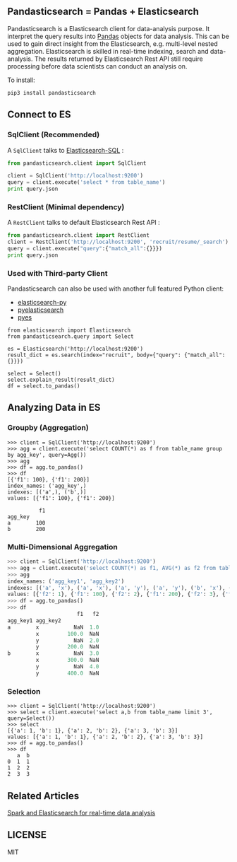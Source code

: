 ## Pandasticsearch = Pandas + Elasticsearch

Pandasticsearch is a Elasticsearch client for data-analysis purpose. It interpret the query results into
 [Pandas](http://pandas.pydata.org) objects for data analysis. This can be used to gain direct insight
  from the Elasticsearch, e.g. multi-level nested aggregation. Elasticsearch is skilled in real-time indexing, 
  search and data-analysis. The results returned by Elasticsearch Rest API still require processing before 
  data scientists can conduct an analysis on. 

To install:

```
pip3 install pandasticsearch
```

## Connect to ES

### SqlClient (Recommended)

A `SqlClient` talks to [Elasticsearch-SQL](https://github.com/NLPchina/elasticsearch-sql) :

```python
from pandasticsearch.client import SqlClient

client = SqlClient('http://localhost:9200')
query = client.execute('select * from table_name')
print query.json
```

### RestClient (Minimal dependency)

A `RestClient` talks to default Elasticsearch Rest API :

```python
from pandasticsearch.client import RestClient
client = RestClient('http://localhost:9200', 'recruit/resume/_search')
query = client.execute("query":{"match_all":{}}})
print query.json
```

### Used with Third-party Client

Pandasticsearch can also be used with another full featured Python client:

* [elasticsearch-py](https://github.com/elastic/elasticsearch-py)
* [pyelasticsearch](https://github.com/pyelasticsearch/pyelasticsearch)
* [pyes](https://github.com/aparo/pyes)

```
from elasticsearch import Elasticsearch
from pandasticsearch.query import Select

es = Elasticsearch('http://localhost:9200')
result_dict = es.search(index="recruit", body={"query": {"match_all": {}}})

select = Select()
select.explain_result(result_dict)
df = select.to_pandas()
```

## Analyzing Data in ES

### Groupby (Aggregation)

```
>>> client = SqlClient('http://localhost:9200')
>>> agg = client.execute('select COUNT(*) as f from table_name group by agg_key', query=Agg())
>>> agg
>>> df = agg.to_pandas()
>>> df
[{'f1': 100}, {'f1': 200}]
index_names: ('agg_key',)
indexes: [('a',), ('b',)]
values: [{'f1': 100}, {'f1': 200}]

          f1
agg_key
a        100
b        200
```

### Multi-Dimensional Aggregation

```python
>>> client = SqlClient('http://localhost:9200')
>>> agg = client.execute('select COUNT(*) as f1, AVG(*) as f2 from table_name group by agg_key1, agg_key2', query=Agg())
>>> agg
index_names: ('agg_key1', 'agg_key2')
indexes: [('a', 'x'), ('a', 'x'), ('a', 'y'), ('a', 'y'), ('b', 'x'), ('b', 'x'), ('b', 'y'), ('b', 'y')]
values: [{'f2': 1}, {'f1': 100}, {'f2': 2}, {'f1': 200}, {'f2': 3}, {'f1': 300}, {'f2': 4}, {'f1': 400}]
>>> df = agg.to_pandas()
>>> df
                      f1   f2
agg_key1 agg_key2
a        x           NaN  1.0
         x         100.0  NaN
         y           NaN  2.0
         y         200.0  NaN
b        x           NaN  3.0
         x         300.0  NaN
         y           NaN  4.0
         y         400.0  NaN
```

### Selection

```
>>> client = SqlClient('http://localhost:9200')
>>> select = client.execute('select a,b from table_name limit 3', query=Select())
>>> select
[{'a': 1, 'b': 1}, {'a': 2, 'b': 2}, {'a': 3, 'b': 3}]
values: [{'a': 1, 'b': 1}, {'a': 2, 'b': 2}, {'a': 3, 'b': 3}]
>>> df = agg.to_pandas()
>>> df
   a  b
0  1  1
1  2  2
2  3  3
```

## Related Articles

[Spark and Elasticsearch for real-time data analysis](https://spark-summit.org/2015-east/wp-content/uploads/2015/03/SSE15-35-Leau.pdf)


## LICENSE
 
MIT

